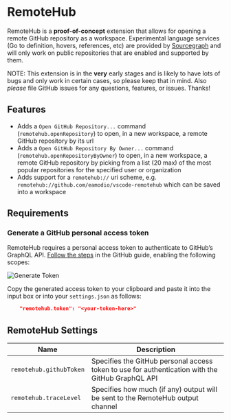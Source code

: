 # RemoteHub

RemoteHub is a **proof-of-concept** extension that allows for opening a remote GitHub repository as a workspace. Experimental language services (Go to definition, hovers, references, etc) are provided by [Sourcegraph](https://sourcegraph.com) and will only work on public repositories that are enabled and supported by them.

NOTE: This extension is in the **very** early stages and is likely to have lots of bugs and only work in certain cases, so please keep that in mind. Also *please* file GitHub issues for any questions, features, or issues. Thanks!

## Features

- Adds a `Open GitHub Repository...` command (`remotehub.openRepository`) to open, in a new workspace, a remote GitHub repository by its url
- Adds a `Open GitHub Repository By Owner...` command (`remotehub.openRepositoryByOwner`) to open, in a new workspace, a remote GitHub repository by picking from a list (20 max) of the most popular repositories for the specified user or organization
- Adds support for a `remotehub://` uri scheme, e.g. `remotehub://github.com/eamodio/vscode-remotehub` which can be saved into a workspace

## Requirements

### Generate a GitHub personal access token

RemoteHub requires a personal access token to authenticate to GitHub’s GraphQL API. [Follow the steps](https://help.github.com/articles/creating-an-access-token-for-command-line-use/) in the GitHub guide, enabling the following scopes:

![Generate Token](https://raw.githubusercontent.com/eamodio/vscode-remotehub/master/images/generate-token.png)

Copy the generated access token to your clipboard and paste it into the input box or into your `settings.json` as follows:
```json
    "remotehub.token": "<your-token-here>"
```

## RemoteHub Settings

|Name | Description
|-----|------------
|`remotehub.githubToken`|Specifies the GitHub personal access token to use for authentication with the GitHub GraphQL API
|`remotehub.traceLevel`|Specifies how much (if any) output will be sent to the RemoteHub output channel